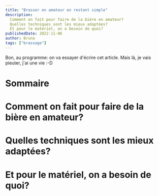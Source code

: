 ```yaml
---
title: "Brasser en amateur en restant simple"
description:
  Comment on fait pour faire de la bière en amateur?
  Quelles techniques sont les mieux adaptées?
  Et pour le matériel, on a besoin de quoi?
publishedDate: 2022-11-06
author: Bruno
tags: ["brassage"]
---
```

Bon, au programme: on va essayer d'écrire cet article. Mais là, je vais pieuter, j'ai une vie :-D

# Sommaire

# Comment on fait pour faire de la bière en amateur?
# Quelles techniques sont les mieux adaptées?
# Et pour le matériel, on a besoin de quoi?
